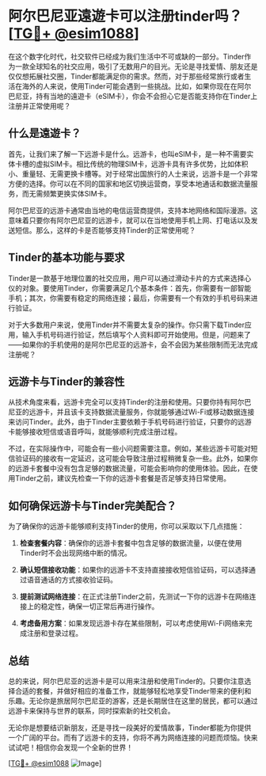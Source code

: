 # 阿尔巴尼亚遠遊卡可以注册tinder吗？[[TG💪+ @esim1088](https://t.me/s/esim1088)]

在这个数字化时代，社交软件已经成为我们生活中不可或缺的一部分。Tinder作为一款全球知名的社交应用，吸引了无数用户的目光。无论是寻找爱情、朋友还是仅仅想拓展社交圈，Tinder都能满足你的需求。然而，对于那些经常旅行或者生活在海外的人来说，使用Tinder可能会遇到一些挑战。比如，如果你现在在阿尔巴尼亚，持有当地的遠遊卡（eSIM卡），你会不会担心它是否能支持你在Tinder上注册并正常使用呢？

## 什么是遠遊卡？

首先，让我们来了解一下远游卡是什么。远游卡，也叫eSIM卡，是一种不需要实体卡槽的虚拟SIM卡。相比传统的物理SIM卡，远游卡具有许多优势，比如体积小、重量轻、无需更换卡槽等。对于经常出国旅行的人士来说，远游卡是一个非常方便的选择。你可以在不同的国家和地区切换运营商，享受本地通话和数据流量服务，而无需频繁更换实体SIM卡。

阿尔巴尼亚的远游卡通常由当地的电信运营商提供，支持本地网络和国际漫游。这意味着只要你有阿尔巴尼亚的远游卡，就可以在当地使用手机上网、打电话以及发送短信。那么，这样的卡是否能够支持Tinder的正常使用呢？

## Tinder的基本功能与要求

Tinder是一款基于地理位置的社交应用，用户可以通过滑动卡片的方式来选择心仪的对象。要使用Tinder，你需要满足几个基本条件：首先，你需要有一部智能手机；其次，你需要有稳定的网络连接；最后，你需要有一个有效的手机号码来进行验证。

对于大多数用户来说，使用Tinder并不需要太复杂的操作。你只需下载Tinder应用，输入手机号码进行验证，然后填写个人资料即可开始使用。但是，问题来了——如果你的手机使用的是阿尔巴尼亚的远游卡，会不会因为某些限制而无法完成注册呢？

## 远游卡与Tinder的兼容性

从技术角度来看，远游卡完全可以支持Tinder的注册和使用。只要你持有阿尔巴尼亚的远游卡，并且该卡支持数据流量服务，你就能够通过Wi-Fi或移动数据连接来访问Tinder。此外，由于Tinder主要依赖于手机号码进行验证，只要你的远游卡能够接收短信或语音呼叫，就能够顺利完成注册过程。

不过，在实际操作中，可能会有一些小问题需要注意。例如，某些远游卡可能对短信验证码的接收有一定延迟，这可能会导致注册过程稍微复杂一些。此外，如果你的远游卡套餐中没有包含足够的数据流量，可能会影响你的使用体验。因此，在使用Tinder之前，建议先检查一下你的远游卡套餐是否足够支持日常使用。

## 如何确保远游卡与Tinder完美配合？

为了确保你的远游卡能够顺利支持Tinder的使用，你可以采取以下几点措施：

1. **检查套餐内容**：确保你的远游卡套餐中包含足够的数据流量，以便在使用Tinder时不会出现网络中断的情况。
   
2. **确认短信接收功能**：如果你的远游卡不支持直接接收短信验证码，可以选择通过语音通话的方式接收验证码。

3. **提前测试网络连接**：在正式注册Tinder之前，先测试一下你的远游卡在网络连接上的稳定性，确保一切正常后再进行操作。

4. **考虑备用方案**：如果发现远游卡存在某些限制，可以考虑使用Wi-Fi网络来完成注册和登录过程。

## 总结

总的来说，阿尔巴尼亚的远游卡是可以用来注册和使用Tinder的。只要你注意选择合适的套餐，并做好相应的准备工作，就能够轻松地享受Tinder带来的便利和乐趣。无论你是旅居阿尔巴尼亚的游客，还是长期居住在这里的居民，都可以通过远游卡来保持与世界的联系，同时探索新的社交机会。

无论你是想要结识新朋友，还是寻找一段美好的爱情故事，Tinder都能为你提供一个广阔的平台。而有了远游卡的支持，你将不再为网络连接的问题而烦恼。快来试试吧！相信你会发现一个全新的世界！

[[TG💪+ @esim1088](https://t.me/s/esim1088) ![Image](https://i.postimg.cc/4NQfJmqS/Snipaste-2025-05-13-00-14-12.png)]